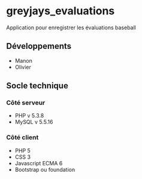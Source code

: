 # greyjays_evaluations
Application pour enregistrer les évaluations baseball
## Développements
* Manon
* Olivier

## Socle technique
### Côté serveur
* PHP v 5.3.8
* MySQL v 5.5.16


### Côté client
* PHP 5
* CSS 3
* Javascript ECMA 6
* Bootstrap ou foundation